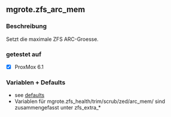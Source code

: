 ## mgrote.zfs_arc_mem

### Beschreibung
Setzt die maximale ZFS ARC-Groesse.

### getestet auf
- [x] ProxMox 6.1

### Variablen + Defaults
- see [defaults](./defaults/main.yml)
- Variablen für mgrote.zfs_health/trim/scrub/zed/arc_mem/ sind zusammengefasst unter zfs_extra_*
